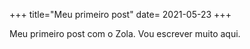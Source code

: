 +++
title="Meu primeiro post"
date= 2021-05-23 
+++

Meu primeiro post com o Zola. Vou escrever muito aqui.
